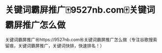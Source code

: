 # 关键词霸屏推广🀄️9527nb.com🀄️关键词霸屏推广怎么做

关键词霸屏推广㊗️https://9527nb.com㊗️关键词霸屏推广怎么做（专注谷歌搜索留痕，关键词霸屏推广，关键词快排，快速排名！）